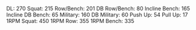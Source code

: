 DL: 270
 Squat: 215
 Row/Bench: 201
 DB Row/Bench: 80
 Incline Bench: 165
 Incline DB Bench: 65
 Military: 160
 DB Military: 60
 Push Up: 54
 Pull Up: 17
 1RPM Squat: 450
 1RPM Row: 355
 1RPM Bench: 335
